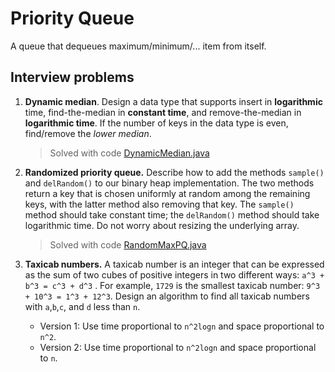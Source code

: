 # Priority Queue

A queue that dequeues maximum/minimum/... item from itself.

## Interview problems

1. **Dynamic median**. Design a data type that supports insert in **logarithmic** time, find-the-median in **constant
   time**, and remove-the-median in **logarithmic time**. If the number of keys in the data type is even, find/remove
   the *lower median*.

   > Solved with code [DynamicMedian.java](DynamicMedian.java)

2. **Randomized priority queue.** Describe how to add the methods `sample()` and
   `delRandom()` to our binary heap implementation. The two methods return a key that is chosen uniformly at random
   among the remaining keys, with the latter method also removing that key. The `sample()` method should take constant
   time; the `delRandom()` method should take logarithmic time. Do not worry about resizing the underlying array.

   > Solved with code [RandomMaxPQ.java](RandomMaxPQ.java)

3. **Taxicab numbers.** A taxicab number is an integer that can be expressed as the sum of two cubes of positive
   integers in two different ways: `a^3 + b^3 = c^3 + d^3`
   . For example, `1729` is the smallest taxicab number: `9^3 + 10^3 = 1^3 + 12^3`. Design an algorithm to find all
   taxicab numbers with `a`,`b`,`c`, and `d` less than `n`.

    - Version 1: Use time proportional to `n^2logn` and space proportional to `n^2`.
    - Version 2: Use time proportional to `n^2logn` and space proportional to `n`.

   > 